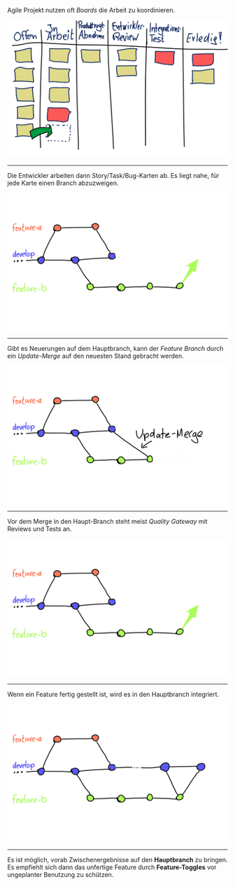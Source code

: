 Agile Projekt nutzen oft *Boards* die Arbeit zu koordinieren.

 ![Ein typisches Scrum-Board](task-board.png)


---

Die Entwickler arbeiten dann Story/Task/Bug-Karten ab. Es liegt nahe, für jede Karte einen Branch abzuzweigen.

![Einaches Feature-Branching](feature-branch.png)


---

Gibt es Neuerungen auf dem Hauptbranch, kann der *Feature Branch* durch ein *Update-Merge* auf den neuesten Stand gebracht werden.

![Aktualisierun des Feature Branch durch ein Update-Merge](update-merge.png)

---

Vor dem Merge in den Haupt-Branch steht meist *Quality Gateway* 
mit Reviews und Tests an.

![Einaches Feature-Branching](feature-branch.png)

---

Wenn ein Feature fertig gestellt ist, wird es in den Hauptbranch integriert. 

![Integration eine Features auf den Hauptbranch](integration-merge.png)

---

Es ist möglich, vorab Zwischenergebnisse auf den **Hauptbranch** zu bringen.
Es empfiehlt sich dann das unfertige Feature durch **Feature-Toggles** vor
ungeplanter Benutzung zu schützen.
